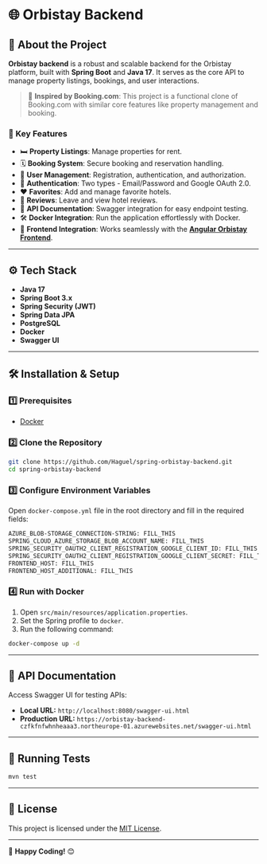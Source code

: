 # 🌐 Orbistay Backend


## 🏡 About the Project

**Orbistay backend** is a robust and scalable backend for the Orbistay platform, built with **Spring Boot** and **Java 17**. It serves as the core API to manage property listings, bookings, and user interactions.

> 🏨 **Inspired by Booking.com**: This project is a functional clone of Booking.com with similar core features like property management and booking.

### 🚀 Key Features

- 🛏️ **Property Listings**: Manage properties for rent.
- 🗓️ **Booking System**: Secure booking and reservation handling.
- 👤 **User Management**: Registration, authentication, and authorization.
- 🔐 **Authentication**: Two types - Email/Password and Google OAuth 2.0.
- ❤️ **Favorites**: Add and manage favorite hotels.
- 📝 **Reviews**: Leave and view hotel reviews.
- 📡 **API Documentation**: Swagger integration for easy endpoint testing.
- 🛠️ **Docker Integration**: Run the application effortlessly with Docker.
- 🔗 **Frontend Integration**: Works seamlessly with the **[Angular Orbistay Frontend](https://github.com/moseeeu/angular-orbistay-frontend)**.

---

## ⚙️ Tech Stack

- **Java 17**
- **Spring Boot 3.x**
- **Spring Security (JWT)**
- **Spring Data JPA**
- **PostgreSQL**
- **Docker**
- **Swagger UI**

---

## 🛠️ Installation & Setup

### 1️⃣ Prerequisites

- [Docker](https://www.docker.com/)

### 2️⃣ Clone the Repository

```bash
git clone https://github.com/Haguel/spring-orbistay-backend.git
cd spring-orbistay-backend
```

### 3️⃣ Configure Environment Variables

Open `docker-compose.yml` file in the root directory and fill in the required fields:

```bash
AZURE_BLOB-STORAGE_CONNECTION-STRING: FILL_THIS
SPRING_CLOUD_AZURE_STORAGE_BLOB_ACCOUNT_NAME: FILL_THIS
SPRING_SECURITY_OAUTH2_CLIENT_REGISTRATION_GOOGLE_CLIENT_ID: FILL_THIS
SPRING_SECURITY_OAUTH2_CLIENT_REGISTRATION_GOOGLE_CLIENT_SECRET: FILL_THIS
FRONTEND_HOST: FILL_THIS
FRONTEND_HOST_ADDITIONAL: FILL_THIS
```

### 4️⃣ Run with Docker

1. Open `src/main/resources/application.properties`.
2. Set the Spring profile to `docker`.
3. Run the following command:

```bash
docker-compose up -d
```

---


## 📖 API Documentation

Access Swagger UI for testing APIs:

- **Local URL:** `http://localhost:8080/swagger-ui.html`
- **Production URL:** `https://orbistay-backend-czfkfnfwhnheaaa3.northeurope-01.azurewebsites.net/swagger-ui.html`

---

## 🧪 Running Tests

```bash
mvn test
```

---

## 📜 License

This project is licensed under the [MIT License](LICENSE).

---

🎯 **Happy Coding!** 😊

